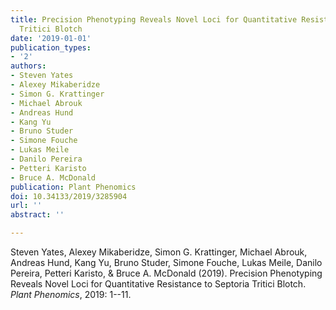 ```yaml
---
title: Precision Phenotyping Reveals Novel Loci for Quantitative Resistance to Septoria
  Tritici Blotch
date: '2019-01-01'
publication_types:
- '2'
authors:
- Steven Yates
- Alexey Mikaberidze
- Simon G. Krattinger
- Michael Abrouk
- Andreas Hund
- Kang Yu
- Bruno Studer
- Simone Fouche
- Lukas Meile
- Danilo Pereira
- Petteri Karisto
- Bruce A. McDonald
publication: Plant Phenomics
doi: 10.34133/2019/3285904
url: ''
abstract: ''

---
```


Steven Yates, Alexey Mikaberidze, Simon G. Krattinger, Michael Abrouk, Andreas Hund, Kang Yu, Bruno Studer, Simone Fouche, Lukas Meile, Danilo Pereira, Petteri Karisto, & Bruce A. McDonald (2019). Precision Phenotyping Reveals Novel Loci for Quantitative Resistance to Septoria Tritici Blotch. *Plant Phenomics*, 2019: 1--11.
